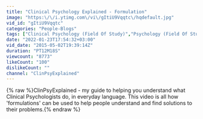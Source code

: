 ```yaml
---
title: "Clinical Psychology Explained - Formulation"
image: "https:\/\/i.ytimg.com\/vi\/gItiU9Vqqtc\/hqdefault.jpg"
vid_id: "gItiU9Vqqtc"
categories: "People-Blogs"
tags: ["Clinical Psychology (Field Of Study)","Psychology (Field Of Study)"]
date: "2022-01-23T17:54:32+03:00"
vid_date: "2015-05-02T19:39:14Z"
duration: "PT12M18S"
viewcount: "8773"
likeCount: "100"
dislikeCount: ""
channel: "ClinPsyExplained"
---
```

{% raw %}ClinPsyExplained - my guide to helping you understand what Clinical Psychologists do, in everyday language. This video is all how 'formulations' can be used to help people understand and find solutions to their problems.{% endraw %}
